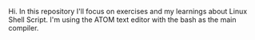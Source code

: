 Hi. In this repository I'll focus on exercises and my learnings about Linux Shell Script. I'm using the ATOM text editor with the bash as the main compiler.
